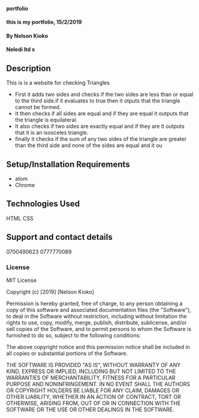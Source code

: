 #### portfolio
#### this is my portfolio, 15/2/2019
#### By Nelson Kioko
#### Neledi ltd s
## Description
This is is a website for checking Triangles
* First it adds two sides and checks if the two sides are less than or equal to the third side.if it evaluates to true then it otputs that the triangle cannot be formed.
* It then checks if all sides are equal and if they are equal it outputs that the triangle is equilateral.
* It also checks if two sides are exactly equal and if they are it outputs that it is an isosceles triangle.
* finally it checks if the sum of any two sides of the triangle are greater than the third side and none of the sides are equal and it ou
## Setup/Installation Requirements
* atom
* Chrome
## Technologies Used
HTML
CSS
## Support and contact details
 0700490623
 0777770089

### License
MIT License

Copyright (c) [2019] [Nelson Kioko]

Permission is hereby granted, free of charge, to any person obtaining a copy
of this software and associated documentation files (the "Software"), to deal
in the Software without restriction, including without limitation the rights
to use, copy, modify, merge, publish, distribute, sublicense, and/or sell
copies of the Software, and to permit persons to whom the Software is
furnished to do so, subject to the following conditions:

The above copyright notice and this permission notice shall be included in all
copies or substantial portions of the Software.

THE SOFTWARE IS PROVIDED "AS IS", WITHOUT WARRANTY OF ANY KIND, EXPRESS OR
IMPLIED, INCLUDING BUT NOT LIMITED TO THE WARRANTIES OF MERCHANTABILITY,
FITNESS FOR A PARTICULAR PURPOSE AND NONINFRINGEMENT. IN NO EVENT SHALL THE
AUTHORS OR COPYRIGHT HOLDERS BE LIABLE FOR ANY CLAIM, DAMAGES OR OTHER
LIABILITY, WHETHER IN AN ACTION OF CONTRACT, TORT OR OTHERWISE, ARISING FROM,
OUT OF OR IN CONNECTION WITH THE SOFTWARE OR THE USE OR OTHER DEALINGS IN THE
SOFTWARE.
